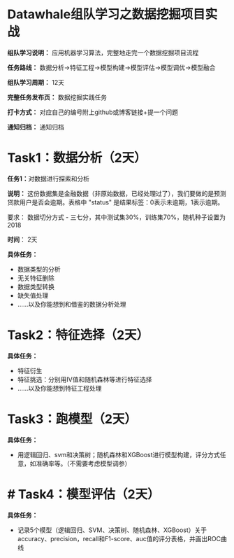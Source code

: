 # Datawhale组队学习之数据挖掘项目实战

<b>组队学习说明：</b> 应用机器学习算法，完整地走完一个数据挖掘项目流程

<b>任务路线：</b> 数据分析→特征工程→模型构建→模型评估→模型调优→模型融合

<b>组队学习周期：</b> 12天

<b>完整任务发布页：</b> 数据挖掘实践任务

<b>打卡方式：</b> 对应自己的编号附上github或博客链接+提一个问题

<b>通知归档：</b> 通知归档

# Task1：数据分析（2天）

<b>任务1：</b>对数据进行探索和分析

<b>说明：</b> 这份数据集是金融数据（非原始数据，已经处理过了），我们要做的是预测贷款用户是否会逾期。表格中 "status" 是结果标签：0表示未逾期，1表示逾期。

<b></b>要求：</b> 数据切分方式 - 三七分，其中测试集30%，训练集70%，随机种子设置为2018

<b>时间</b>：</b> 2天

<b>具体任务：</b>
- 数据类型的分析
- 无关特征删除
-  数据类型转换
-  缺失值处理
-  ……以及你能想到和借鉴的数据分析处理

# Task2：特征选择（2天）
<b>具体任务：</b>
- 特征衍生
- 特征挑选：分别用IV值和随机森林等进行特征选择
- ……以及你能想到特征工程处理

# Task3：跑模型（2天）
<b>具体任务：</b>
- 用逻辑回归、svm和决策树；随机森林和XGBoost进行模型构建，评分方式任意，如准确率等。（不需要考虑模型调参）

# # Task4：模型评估（2天）
<b>具体任务：</b>
- 记录5个模型（逻辑回归、SVM、决策树、随机森林、XGBoost）关于accuracy、precision，recall和F1-score、auc值的评分表格，并画出ROC曲线
